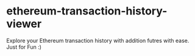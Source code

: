 # ethereum-transaction-history-viewer
Explore your Ethereum transaction history with addition futres with ease. Just for Fun :)
